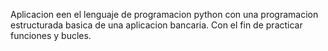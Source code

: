 Aplicacion een el lenguaje de programacion python con una programacion estructurada basica de una aplicacion bancaria. Con el fin de practicar funciones y bucles.
